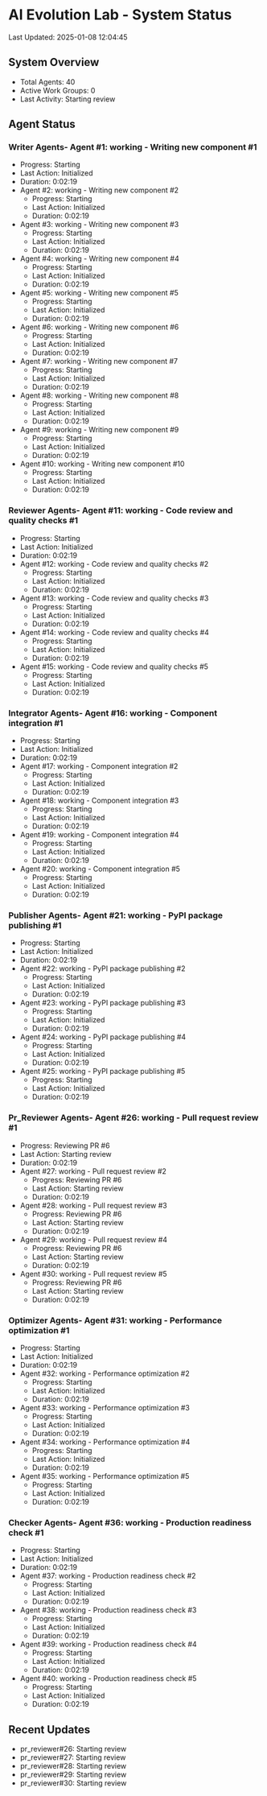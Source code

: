 # AI Evolution Lab - System Status
Last Updated: 2025-01-08 12:04:45

## System Overview
- Total Agents: 40
- Active Work Groups: 0
- Last Activity: Starting review

## Agent Status

### Writer Agents- Agent #1: working - Writing new component #1
  - Progress: Starting
  - Last Action: Initialized
  - Duration: 0:02:19
- Agent #2: working - Writing new component #2
  - Progress: Starting
  - Last Action: Initialized
  - Duration: 0:02:19
- Agent #3: working - Writing new component #3
  - Progress: Starting
  - Last Action: Initialized
  - Duration: 0:02:19
- Agent #4: working - Writing new component #4
  - Progress: Starting
  - Last Action: Initialized
  - Duration: 0:02:19
- Agent #5: working - Writing new component #5
  - Progress: Starting
  - Last Action: Initialized
  - Duration: 0:02:19
- Agent #6: working - Writing new component #6
  - Progress: Starting
  - Last Action: Initialized
  - Duration: 0:02:19
- Agent #7: working - Writing new component #7
  - Progress: Starting
  - Last Action: Initialized
  - Duration: 0:02:19
- Agent #8: working - Writing new component #8
  - Progress: Starting
  - Last Action: Initialized
  - Duration: 0:02:19
- Agent #9: working - Writing new component #9
  - Progress: Starting
  - Last Action: Initialized
  - Duration: 0:02:19
- Agent #10: working - Writing new component #10
  - Progress: Starting
  - Last Action: Initialized
  - Duration: 0:02:19

### Reviewer Agents- Agent #11: working - Code review and quality checks #1
  - Progress: Starting
  - Last Action: Initialized
  - Duration: 0:02:19
- Agent #12: working - Code review and quality checks #2
  - Progress: Starting
  - Last Action: Initialized
  - Duration: 0:02:19
- Agent #13: working - Code review and quality checks #3
  - Progress: Starting
  - Last Action: Initialized
  - Duration: 0:02:19
- Agent #14: working - Code review and quality checks #4
  - Progress: Starting
  - Last Action: Initialized
  - Duration: 0:02:19
- Agent #15: working - Code review and quality checks #5
  - Progress: Starting
  - Last Action: Initialized
  - Duration: 0:02:19

### Integrator Agents- Agent #16: working - Component integration #1
  - Progress: Starting
  - Last Action: Initialized
  - Duration: 0:02:19
- Agent #17: working - Component integration #2
  - Progress: Starting
  - Last Action: Initialized
  - Duration: 0:02:19
- Agent #18: working - Component integration #3
  - Progress: Starting
  - Last Action: Initialized
  - Duration: 0:02:19
- Agent #19: working - Component integration #4
  - Progress: Starting
  - Last Action: Initialized
  - Duration: 0:02:19
- Agent #20: working - Component integration #5
  - Progress: Starting
  - Last Action: Initialized
  - Duration: 0:02:19

### Publisher Agents- Agent #21: working - PyPI package publishing #1
  - Progress: Starting
  - Last Action: Initialized
  - Duration: 0:02:19
- Agent #22: working - PyPI package publishing #2
  - Progress: Starting
  - Last Action: Initialized
  - Duration: 0:02:19
- Agent #23: working - PyPI package publishing #3
  - Progress: Starting
  - Last Action: Initialized
  - Duration: 0:02:19
- Agent #24: working - PyPI package publishing #4
  - Progress: Starting
  - Last Action: Initialized
  - Duration: 0:02:19
- Agent #25: working - PyPI package publishing #5
  - Progress: Starting
  - Last Action: Initialized
  - Duration: 0:02:19

### Pr_Reviewer Agents- Agent #26: working - Pull request review #1
  - Progress: Reviewing PR #6
  - Last Action: Starting review
  - Duration: 0:02:19
- Agent #27: working - Pull request review #2
  - Progress: Reviewing PR #6
  - Last Action: Starting review
  - Duration: 0:02:19
- Agent #28: working - Pull request review #3
  - Progress: Reviewing PR #6
  - Last Action: Starting review
  - Duration: 0:02:19
- Agent #29: working - Pull request review #4
  - Progress: Reviewing PR #6
  - Last Action: Starting review
  - Duration: 0:02:19
- Agent #30: working - Pull request review #5
  - Progress: Reviewing PR #6
  - Last Action: Starting review
  - Duration: 0:02:19

### Optimizer Agents- Agent #31: working - Performance optimization #1
  - Progress: Starting
  - Last Action: Initialized
  - Duration: 0:02:19
- Agent #32: working - Performance optimization #2
  - Progress: Starting
  - Last Action: Initialized
  - Duration: 0:02:19
- Agent #33: working - Performance optimization #3
  - Progress: Starting
  - Last Action: Initialized
  - Duration: 0:02:19
- Agent #34: working - Performance optimization #4
  - Progress: Starting
  - Last Action: Initialized
  - Duration: 0:02:19
- Agent #35: working - Performance optimization #5
  - Progress: Starting
  - Last Action: Initialized
  - Duration: 0:02:19

### Checker Agents- Agent #36: working - Production readiness check #1
  - Progress: Starting
  - Last Action: Initialized
  - Duration: 0:02:19
- Agent #37: working - Production readiness check #2
  - Progress: Starting
  - Last Action: Initialized
  - Duration: 0:02:19
- Agent #38: working - Production readiness check #3
  - Progress: Starting
  - Last Action: Initialized
  - Duration: 0:02:19
- Agent #39: working - Production readiness check #4
  - Progress: Starting
  - Last Action: Initialized
  - Duration: 0:02:19
- Agent #40: working - Production readiness check #5
  - Progress: Starting
  - Last Action: Initialized
  - Duration: 0:02:19


## Recent Updates
- pr_reviewer#26: Starting review
- pr_reviewer#27: Starting review
- pr_reviewer#28: Starting review
- pr_reviewer#29: Starting review
- pr_reviewer#30: Starting review
